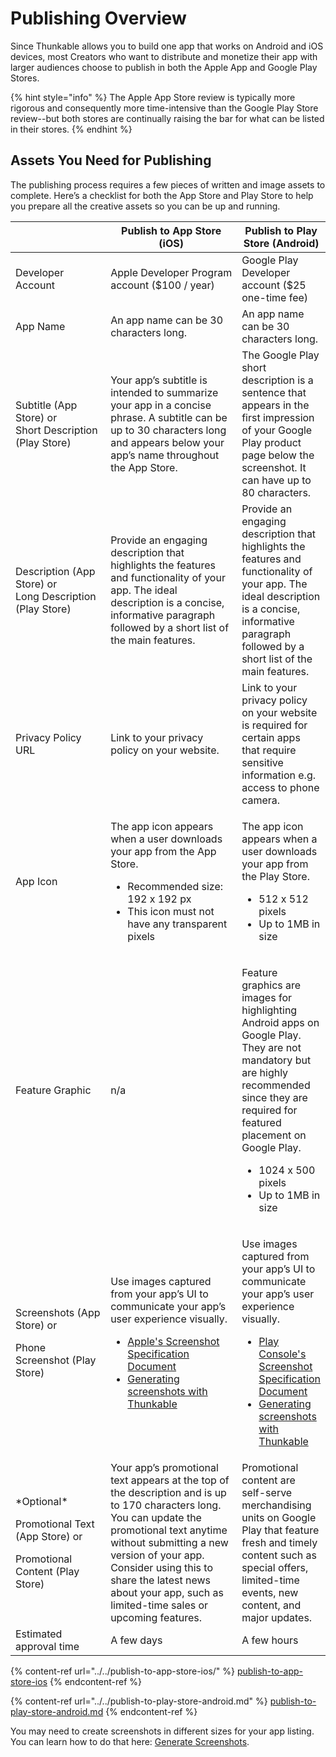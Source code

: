 # Publishing Overview

Since Thunkable allows you to build one app that works on Android and iOS devices, most Creators who want to distribute and monetize their app with larger audiences choose to publish in both the Apple App and Google Play Stores.

{% hint style="info" %}
The Apple App Store review is typically more rigorous and consequently more time-intensive than the Google Play Store review--but both stores are continually raising the bar for what can be listed in their stores.
{% endhint %}

## Assets You Need for Publishing

The publishing process requires a few pieces of written and image assets to complete. Here’s a checklist for both the App Store and Play Store to help you prepare all the creative assets so you can be up and running.

<table><thead><tr><th width="199.33333333333331"></th><th width="274">Publish to App Store (iOS)</th><th>Publish to Play Store (Android)</th></tr></thead><tbody><tr><td>Developer Account</td><td>Apple Developer Program account ($100 / year)</td><td>Google Play Developer account ($25 one-time fee)</td></tr><tr><td>App Name</td><td>An app name can be 30 characters long.</td><td>An app name can be 30 characters long.</td></tr><tr><td>Subtitle (App Store) or<br>Short Description (Play Store)</td><td>Your app’s subtitle is intended to summarize your app in a concise phrase. A subtitle can be up to 30 characters long and appears below your app’s name throughout the App Store.</td><td>The Google Play short description is a sentence that appears in the first impression of your Google Play product page below the screenshot. It can have up to 80 characters.</td></tr><tr><td>Description (App Store) or<br>Long Description (Play Store)</td><td>Provide an engaging description that highlights the features and functionality of your app. The ideal description is a concise, informative paragraph followed by a short list of the main features.</td><td>Provide an engaging description that highlights the features and functionality of your app. The ideal description is a concise, informative paragraph followed by a short list of the main features.</td></tr><tr><td>Privacy Policy URL</td><td>Link to your privacy policy on your website.</td><td>Link to your privacy policy on your website is required for certain apps that require sensitive information e.g. access to phone camera.</td></tr><tr><td>App Icon</td><td><p>The app icon appears when a user downloads your app from the App Store. </p><ul><li>Recommended size: 192 x 192 px </li><li>This icon must not have any transparent pixels</li></ul></td><td><p>The app icon appears when a user downloads your app from the Play Store. </p><ul><li>512 x 512 pixels </li><li>Up to 1MB in size</li></ul></td></tr><tr><td>Feature Graphic</td><td>n/a</td><td><p>Feature graphics are images for highlighting Android apps on Google Play. They are not mandatory but are highly recommended since they are required for featured placement on Google Play.</p><ul><li>1024 x 500 pixels </li><li>Up to 1MB in size</li></ul></td></tr><tr><td><p>Screenshots (App Store) or </p><p>Phone Screenshot (Play Store)</p></td><td><p>Use images captured from your app’s UI to communicate your app’s user experience visually.</p><ul><li><a href="https://help.apple.com/app-store-connect/#/devd274dd925">Apple's Screenshot Specification Document</a></li><li><a href="https://docs.thunkable.com/generate-screenshots">Generating screenshots with Thunkable</a></li></ul></td><td><p>Use images captured from your app’s UI to communicate your app’s user experience visually.</p><ul><li><a href="https://support.google.com/googleplay/android-developer/answer/9866151?hl=en#zippy=%2Cscreenshots">Play Console's Screenshot Specification Document</a></li><li><a href="https://docs.thunkable.com/generate-screenshots">Generating screenshots with Thunkable</a></li></ul></td></tr><tr><td><p>*Optional*</p><p>Promotional Text (App Store) or</p><p>Promotional Content (Play Store)</p></td><td>Your app’s promotional text appears at the top of the description and is up to 170 characters long. You can update the promotional text anytime without submitting a new version of your app. Consider using this to share the latest news about your app, such as limited-time sales or upcoming features.</td><td>Promotional content are self-serve merchandising units on Google Play that feature fresh and timely content such as special offers, limited-time events, new content, and major updates.</td></tr><tr><td>Estimated approval time</td><td>A few days</td><td>A few hours</td></tr></tbody></table>

{% content-ref url="../../publish-to-app-store-ios/" %}
[publish-to-app-store-ios](../../publish-to-app-store-ios/)
{% endcontent-ref %}

{% content-ref url="../../publish-to-play-store-android.md" %}
[publish-to-play-store-android.md](../../publish-to-play-store-android.md)
{% endcontent-ref %}

You may need to create screenshots in different sizes for your app listing. You can learn how to do that here: [Generate Screenshots](../../generate-screenshots.md).

